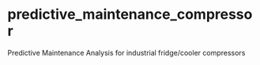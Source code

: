 # predictive_maintenance_compressor
Predictive Maintenance Analysis for industrial fridge/cooler compressors
